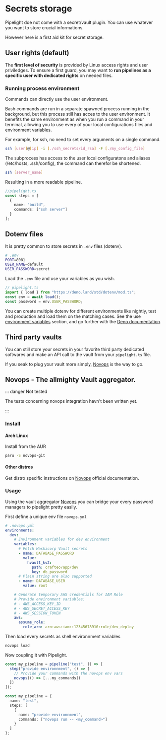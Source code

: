 <script lang="ts" setup>
import { api } from "@utils/preferences.ts";
import { inject } from "vue";
const Badge = inject("Badge");
</script>

# Secrets storage

Pipelight doe not come with a secret/vault plugin.
You can use whatever you want to store crucial informations.

However here is a first aid kit for secret storage.

## User rights (default)

The **first level of security** is provided by Linux access rights and user priviledges.
To ensure a first guard, you may want to **run pipelines as a specific user with dedicated rights** on needed files.

### Running process environment

Commands can directly use the user environment.

Bash commands are run in a separate spawned process running in the background,
but this process still has acces to the user environment.
It benefits the same environment as when you run a command in your terminal,
allowing you to use every of your local configurations files and environment variables.

For example, for ssh, no need to set every arguments on a single command.

```sh
ssh [user]@[ip] -i [./ssh_secrets/id_rsa] -F [./my_config_file]
```

The subprocess has access to the user local configuratons and aliases (/etc/hosts, .ssh/config),
the command can therefor be shortened.

```sh
ssh [server_name]
```

Resulting in a more readable pipeline.

```ts
//pipelight.ts
const steps = [
  {
    name: "build",
    commands: ["ssh server"]
  }
];
```

## Dotenv files

It is pretty common to store secrets in `.env` files (dotenv).

```sh
# .env
PORT=8081
USER_NAME=default
USER_PASSWORD=secret
```

Load the `.env` file and use your variables as you wish.

```ts
// pipelight.ts
import { load } from "https://deno.land/std/dotenv/mod.ts";
const env = await load();
const password = env.USER_PASSWORD;
```

You can create multiple dotenv for different environments
like nightly, test and production and load them on the matching cases.
See the use [environment variables](/guide/tips/environments) section,
and go further with the [Deno documentation](https://deno.land/manual/basics/env_variables).

## Third party vaults

You can still store your secrets in your favorite third party dedicated softwares
and make an API call to the vault from your `pipelight.ts` file.

If you seak to plug your vault more simply, [Novops](https://pierrebeucher.github.io/novops/intro.html) is the way to go.

## Novops - The allmighty Vault aggregator. <Badge type="warning" text="beta" />

::: danger Not tested

The tests concerning novops integration havn't been written yet.

:::

### Install

#### Arch Linux

Install from the AUR

```sh
paru -S novops-git
```

#### Other distros

Get distro specific instructions on [Novops](https://pierrebeucher.github.io/novops/install.html)
official documentation.

### Usage

Using the vault aggregator [Novops](https://pierrebeucher.github.io/novops/install.html)
you can bridge your every password managers to pipelight pretty easily.

First define a unique env file `novops.yml`

```yml
# .novops.yml
environments:
  dev:
    # Environment variables for dev environment
    variables:
      # Fetch Hashicorp Vault secrets
      - name: DATABASE_PASSWORD
        value:
          hvault_kv2:
            path: crafteo/app/dev
            key: db_password
      # Plain string are also supported
      - name: DATABASE_USER
        value: root

    # Generate temporary AWS credentials for IAM Role
    # Provide environment variables:
    # - AWS_ACCESS_KEY_ID
    # - AWS_SECRET_ACCESS_KEY
    # - AWS_SESSION_TOKEN
    aws:
      assume_role:
        role_arn: arn:aws:iam::12345678910:role/dev_deploy
```

Then load every secrets as shell environnment variables

```sh
novops load

```

Now coupling it with Pipelight.

<div v-if="api.compositions">

```ts
const my_pipeline = pipeline("test", () => [
  step("provide environnment", () => [
    // Provide your commands with the novops env vars
    novops(() => [...my_commands])
  ])
]);
```

</div>
<div v-else>

```ts
const my_pipeline = {
  name: "test",
  steps: [
    {
      name: "provide environnment",
      commands: ["novops run -- <my_command>"]
    }
  ]
};
```

</div>
